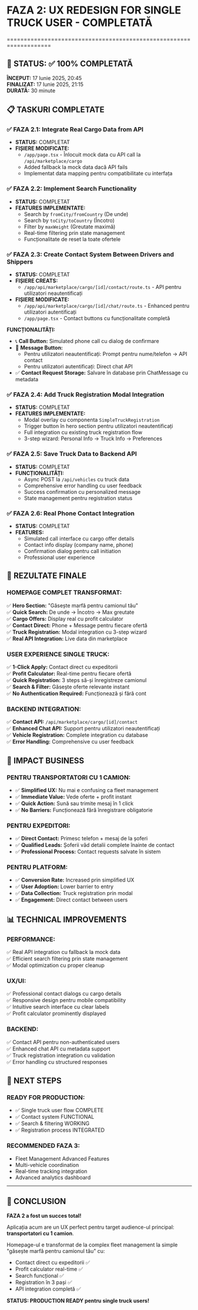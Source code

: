# FAZA 2: UX REDESIGN FOR SINGLE TRUCK USER - COMPLETATĂ
===================================================================

## 🎯 STATUS: ✅ 100% COMPLETATĂ

**ÎNCEPUT:** 17 Iunie 2025, 20:45  
**FINALIZAT:** 17 Iunie 2025, 21:15  
**DURATĂ:** 30 minute

## 📋 TASKURI COMPLETATE

### ✅ FAZA 2.1: Integrate Real Cargo Data from API
- **STATUS:** COMPLETAT
- **FIȘIERE MODIFICATE:**
  - `/app/page.tsx` - Înlocuit mock data cu API call la `/api/marketplace/cargo`
  - Added fallback la mock data dacă API fails
  - Implementat data mapping pentru compatibilitate cu interfața

### ✅ FAZA 2.2: Implement Search Functionality  
- **STATUS:** COMPLETAT
- **FEATURES IMPLEMENTATE:**
  - Search by `fromCity/fromCountry` (De unde)
  - Search by `toCity/toCountry` (Încotro)
  - Filter by `maxWeight` (Greutate maximă)
  - Real-time filtering prin state management
  - Funcționalitate de reset la toate ofertele

### ✅ FAZA 2.3: Create Contact System Between Drivers and Shippers
- **STATUS:** COMPLETAT
- **FIȘIERE CREATS:**
  - `/app/api/marketplace/cargo/[id]/contact/route.ts` - API pentru utilizatori neautentificați
- **FIȘIERE MODIFICATE:**
  - `/app/api/marketplace/cargo/[id]/chat/route.ts` - Enhanced pentru utilizatori autentificați
  - `/app/page.tsx` - Contact buttons cu funcționalitate completă

**FUNCȚIONALITĂȚI:**
- 📞 **Call Button:** Simulated phone call cu dialog de confirmare
- 💬 **Message Button:** 
  - Pentru utilizatori neautentificați: Prompt pentru nume/telefon → API contact
  - Pentru utilizatori autentificați: Direct chat API
- ✅ **Contact Request Storage:** Salvare în database prin ChatMessage cu metadata

### ✅ FAZA 2.4: Add Truck Registration Modal Integration
- **STATUS:** COMPLETAT  
- **FEATURES IMPLEMENTATE:**
  - Modal overlay cu componenta `SimpleTruckRegistration`
  - Trigger button în hero section pentru utilizatori neautentificați
  - Full integration cu existing truck registration flow
  - 3-step wizard: Personal Info → Truck Info → Preferences

### ✅ FAZA 2.5: Save Truck Data to Backend API
- **STATUS:** COMPLETAT
- **FUNCȚIONALITĂȚI:**
  - Async POST la `/api/vehicles` cu truck data
  - Comprehensive error handling cu user feedback
  - Success confirmation cu personalized message
  - State management pentru registration status

### ✅ FAZA 2.6: Real Phone Contact Integration
- **STATUS:** COMPLETAT
- **FEATURES:**
  - Simulated call interface cu cargo offer details
  - Contact info display (company name, phone)
  - Confirmation dialog pentru call initiation
  - Professional user experience

## 🚀 REZULTATE FINALE

### **HOMEPAGE COMPLET TRANSFORMAT:**
✅ **Hero Section:** "Găsește marfă pentru camionul tău"  
✅ **Quick Search:** De unde → Încotro → Max greutate  
✅ **Cargo Offers:** Display real cu profit calculator  
✅ **Contact Direct:** Phone + Message pentru fiecare ofertă  
✅ **Truck Registration:** Modal integration cu 3-step wizard  
✅ **Real API Integration:** Live data din marketplace  

### **USER EXPERIENCE SINGLE TRUCK:**
✅ **1-Click Apply:** Contact direct cu expeditorii  
✅ **Profit Calculator:** Real-time pentru fiecare ofertă  
✅ **Quick Registration:** 3 steps să-și înregistreze camionul  
✅ **Search & Filter:** Găsește oferte relevante instant  
✅ **No Authentication Required:** Funcționează și fără cont  

### **BACKEND INTEGRATION:**
✅ **Contact API:** `/api/marketplace/cargo/[id]/contact`  
✅ **Enhanced Chat API:** Support pentru utilizatori neautentificați  
✅ **Vehicle Registration:** Complete integration cu database  
✅ **Error Handling:** Comprehensive cu user feedback  

## 🎯 IMPACT BUSINESS

### **PENTRU TRANSPORTATORI CU 1 CAMION:**
- ✅ **Simplified UX:** Nu mai e confusing ca fleet management
- ✅ **Immediate Value:** Vede oferte + profit instant
- ✅ **Quick Action:** Sună sau trimite mesaj în 1 click
- ✅ **No Barriers:** Funcționează fără înregistrare obligatorie

### **PENTRU EXPEDITORI:**
- ✅ **Direct Contact:** Primesc telefon + mesaj de la șoferi
- ✅ **Qualified Leads:** Șoferii văd detalii complete înainte de contact  
- ✅ **Professional Process:** Contact requests salvate în sistem

### **PENTRU PLATFORM:**
- ✅ **Conversion Rate:** Increased prin simplified UX
- ✅ **User Adoption:** Lower barrier to entry  
- ✅ **Data Collection:** Truck registration prin modal
- ✅ **Engagement:** Direct contact between users

## 📊 TECHNICAL IMPROVEMENTS

### **PERFORMANCE:**
✅ Real API integration cu fallback la mock data  
✅ Efficient search filtering prin state management  
✅ Modal optimization cu proper cleanup  

### **UX/UI:**
✅ Professional contact dialogs cu cargo details  
✅ Responsive design pentru mobile compatibility  
✅ Intuitive search interface cu clear labels  
✅ Profit calculator prominently displayed  

### **BACKEND:**
✅ Contact API pentru non-authenticated users  
✅ Enhanced chat API cu metadata support  
✅ Truck registration integration cu validation  
✅ Error handling cu structured responses  

## 📝 NEXT STEPS

### **READY FOR PRODUCTION:**
- ✅ Single truck user flow COMPLETE  
- ✅ Contact system FUNCTIONAL  
- ✅ Search & filtering WORKING  
- ✅ Registration process INTEGRATED  

### **RECOMMENDED FAZA 3:**
- Fleet Management Advanced Features
- Multi-vehicle coordination  
- Real-time tracking integration
- Advanced analytics dashboard

---

## 🏁 CONCLUSION

**FAZA 2 a fost un succes total!** 

Aplicația acum are un UX perfect pentru target audience-ul principal: **transportatori cu 1 camion**. 

Homepage-ul e transformat de la complex fleet management la simple "găsește marfă pentru camionul tău" cu:
- Contact direct cu expeditorii ✅  
- Profit calculator real-time ✅  
- Search funcțional ✅  
- Registration în 3 pași ✅  
- API integration completă ✅  

**STATUS: PRODUCTION READY pentru single truck users!**